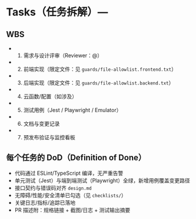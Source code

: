 # Tasks（任务拆解）— <feature-name>

## WBS
- 1) 需求与设计评审（Reviewer：@）
- 2) 前端实现（限定文件：见 `guards/file-allowlist.frontend.txt`）
- 3) 后端实现（限定文件：见 `guards/file-allowlist.backend.txt`）
- 4) 云函数/配置（如涉及）
- 5) 测试用例（Jest / Playwright / Emulator）
- 6) 文档与变更记录
- 7) 预发布验证与监控看板

## 每个任务的 DoD（Definition of Done）
- 代码通过 ESLint/TypeScript 编译，无严重告警
- 单元测试（Jest）与端到端测试（Playwright）全绿，新增用例覆盖变更路径
- 接口契约与错误码对齐 `design.md`
- 无障碍/性能/安全清单已勾选（见 `checklists/`）
- 关键日志/指标/追踪已落地
- PR 描述附：规格链接 + 截图/日志 + 测试输出摘要
